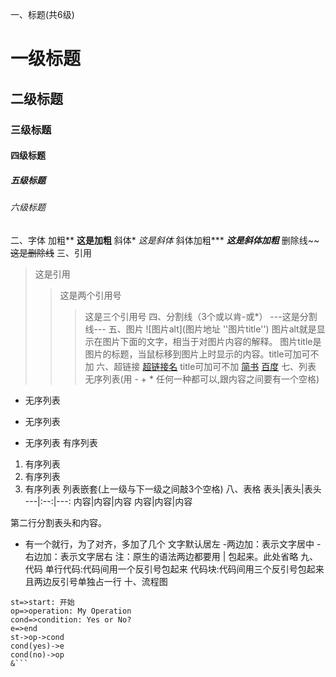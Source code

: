 一、标题(共6级)
# 一级标题
## 二级标题
### 三级标题
#### 四级标题
##### 五级标题
###### 六级标题
二、字体
加粗**
**这是加粗**
斜体*
*这是斜体*
斜体加粗***
***这是斜体加粗***
删除线~~
~~这是删除线~~
三、引用
>这是引用
>>这是两个引用号
>>>这是三个引用号
四、分割线（3个或以肯-或*）
---这是分割线---
五、图片
![图片alt](图片地址 ''图片title'')
图片alt就是显示在图片下面的文字，相当于对图片内容的解释。
图片title是图片的标题，当鼠标移到图片上时显示的内容。title可加可不加
六、超链接
[超链接名](超链接地址 "超链接title")
title可加可不加
[简书](http://jianshu.com)
[百度](http://baidu.com)
七、列表
无序列表(用 - + * 任何一种都可以,跟内容之间要有一个空格)
- 无序列表
+ 无序列表
* 无序列表
有序列表
1. 有序列表
2. 有序列表
3. 有序列表
列表嵌套(上一级与下一级之间敲3个空格)
八、表格
表头|表头|表头
---|:--:|---:
内容|内容|内容
内容|内容|内容

第二行分割表头和内容。
- 有一个就行，为了对齐，多加了几个
文字默认居左
-两边加：表示文字居中
-右边加：表示文字居右
注：原生的语法两边都要用 | 包起来。此处省略
九、代码
单行代码:代码间用一个反引号包起来
代码块:代码间用三个反引号包起来且两边反引号单独占一行
十、流程图
```flow
st=>start: 开始
op=>operation: My Operation
cond=>condition: Yes or No?
e=>end
st->op->cond
cond(yes)->e
cond(no)->op
&```
